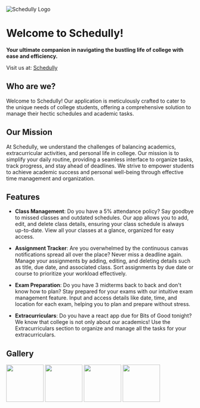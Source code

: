 ![Schedully Logo](https://github.com/Raima25/Schedully/assets/69042159/363fb1a1-6ef7-4b43-86d5-c5e86c6e9864)

# Welcome to Schedully!

**Your ultimate companion in navigating the bustling life of college with ease and efficiency.**

Visit us at: [Schedully](https://www.gtschesdully.com/)

## Who are we?

Welcome to Schedully! Our application is meticulously crafted to cater to the unique needs of college students, offering a comprehensive solution to manage their hectic schedules and academic tasks.

## Our Mission

At Schedully, we understand the challenges of balancing academics, extracurricular activities, and personal life in college. Our mission is to simplify your daily routine, providing a seamless interface to organize tasks, track progress, and stay ahead of deadlines. We strive to empower students to achieve academic success and personal well-being through effective time management and organization.

## Features

- **Class Management**: Do you have a 5% attendance policy? Say goodbye to missed classes and outdated schedules. Our app allows you to add, edit, and delete class details, ensuring your class schedule is always up-to-date. View all your classes at a glance, organized for easy access.

- **Assignment Tracker**: Are you overwhelmed by the continuous canvas notifications spread all over the place? Never miss a deadline again. Manage your assignments by adding, editing, and deleting details such as title, due date, and associated class. Sort assignments by due date or course to prioritize your workload effectively.

- **Exam Preparation**: Do you have 3 midterms back to back and don't know how to plan? Stay prepared for your exams with our intuitive exam management feature. Input and access details like date, time, and location for each exam, helping you to plan and prepare without stress.

- **Extracurriculars**: Do you have a react app due for Bits of Good tonight? We know that college is not only about our academics! Use the Extracurriculars section to organize and manage all the tasks for your extracurriculars.

## Gallery
<p float="left">
  <img src="https://github.com/Raima25/Schedully/assets/69042159/ad60b553-c876-4b90-9853-09fe1806f368" width="100" />
  <img src="https://github.com/Raima25/Schedully/assets/69042159/d18ac4b8-add8-414d-991a-e7cf65b11162" width="100" /> 
  <img src="https://github.com/Raima25/Schedully/assets/69042159/cfb91e21-385c-474e-8cf6-de42699af841" width="100" />
  <img src="https://github.com/Raima25/Schedully/assets/69042159/9e0cb50b-673d-43d7-a073-424529bf62ec" width="100" />
</p>
